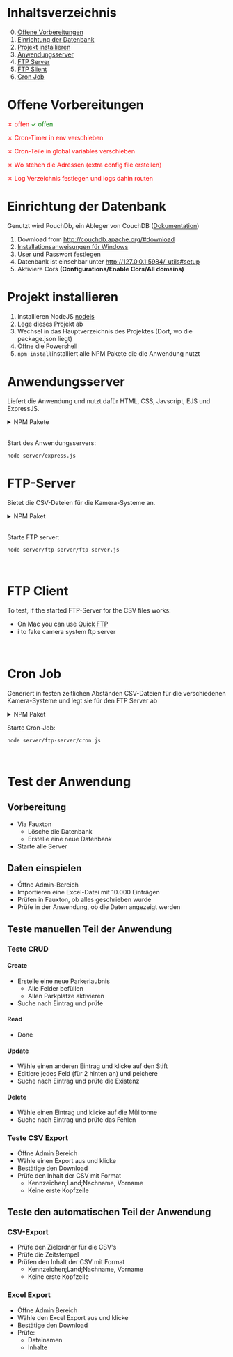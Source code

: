 # Inhaltsverzeichnis

0. [Offene Vorbereitungen](#Offene-Vorbereitungen)
1. [Einrichtung der Datenbank](#Einrichtung-der-Datenbank)
2. [Projekt installieren](#Projekt-Installieren)
3. [Anwendungsserver](#Anwendungsserver)
4. [FTP Server](#FTP-Server)
5. [FTP Slient](#FTP-Client)
6. [Cron Job](#Cron-Job)

# Offene Vorbereitungen

<span style="color:red">&cross; offen</span>
<span style="color:green">&check; offen</span>

<span style="color:red">&cross; Cron-Timer in env verschieben</span>

<span style="color:red">&cross; Cron-Teile in global variables verschieben</span>

<span style="color:red">&cross; Wo stehen die Adressen (extra config file erstellen)</span>

<span style="color:red">&cross; Log Verzeichnis festlegen und logs dahin routen</span>

# Einrichtung der Datenbank
Genutzt wird PouchDb, ein Ableger von CouchDB ([Dokumentation](https://docs.couchdb.org/en/stable/))

1. Download from http://couchdb.apache.org/#download
2. [Installationsanweisungen für Windows](https://docs.couchdb.org/en/stable/install/windows.html)
3. User und Passwort festlegen
4. Datenbank ist einsehbar unter http://127.0.0.1:5984/_utils#setup
5. Aktiviere Cors **(Configurations/Enable Cors/All domains)**

# Projekt installieren
1. Installieren NodeJS [nodejs](https://nodejs.org/en/)
2. Lege dieses Projekt ab
3. Wechsel in das Hauptverzeichnis des Projektes (Dort, wo die package.json liegt)
4. Öffne die Powershell
5. ```npm install```installiert alle NPM Pakete die die Anwendung nutzt

# Anwendungsserver
Liefert die Anwendung und nutzt dafür HTML, CSS, Javscript, EJS und ExpressJS.
<details>
  <summary>NPM Pakete</summary>

- **express** (Client-Server Kommunikation)
- **express-fileupload** (Upload vom Client zum Server)
- **ejs** (Auslieferung von html mit eingebettetem Javascript)
- **dotenv** (Setzen und Nutzung von Umgebungsvariablen)
- **dotenv-expand** (Umgebungsvariablen zusammensetzen)
- **date-fns** (Datumsformatierungen und Berechnungen)
- **pouchdb**(Verbindung mit der Datenbank aufbauen)**
- **pouchdb-find**(Mittels **find** gezielt in der DB suchen)**
- **xlsx**(für dem Import und Export von Esxcel-Dateien)**
</details>

<br>

Start des Anwendungsservers:
```
node server/express.js
```
# FTP-Server
Bietet die CSV-Dateien für die Kamera-Systeme an.

<details>
  <summary>NPM Paket</summary>

- **ftp-srv** (Ein FTP Server)

</details>

<br>

Starte FTP server:
``` node
node server/ftp-server/ftp-server.js
```

<br>

# FTP Client
To test, if the started FTP-Server for the CSV files works:
- On Mac you can use [Quick FTP](https://apps.apple.com/de/app/quickftp-server/id1451646819?mt=12)
- ℹ️ to fake camera system ftp server

<br>

# Cron Job
Generiert in festen zeitlichen Abständen CSV-Dateien für die verschiedenen Kamera-Systeme und legt sie für den FTP Server ab

<details>
  <summary>NPM Paket</summary>

- **cron** (Starte zeitlich getriggerten Job)

</details>

Starte Cron-Job:
```
node server/ftp-server/cron.js
```

<br>

# Test der Anwendung

## Vorbereitung

- Via Fauxton
    - Lösche die Datenbank
    - Erstelle eine neue Datenbank
- Starte alle Server

## Daten einspielen

- Öffne Admin-Bereich
- Importieren eine Excel-Datei mit 10.000 Einträgen
- Prüfen in Fauxton, ob alles geschrieben wurde
- Prüfe in der Anwendung, ob die Daten angezeigt werden
## Teste manuellen Teil der Anwendung
### Teste CRUD
#### Create
- Erstelle eine neue Parkerlaubnis
    - Alle Felder befüllen
    - Allen Parkplätze aktivieren
- Suche nach Eintrag und prüfe
#### Read
- Done
#### Update
- Wähle einen anderen Eintrag und klicke auf den Stift
- Editiere jedes Feld (für 2 hinten an) und peichere
- Suche nach Eintrag und prüfe die Existenz
#### Delete
- Wähle einen Eintrag und klicke auf die Mülltonne
- Suche nach Eintrag und prüfe das Fehlen
### Teste CSV Export
- Öffne Admin Bereich
- Wähle einen Export aus und klicke
- Bestätige den Download
- Prüfe den Inhalt der CSV mit Format
    - Kennzeichen;Land;Nachname, Vorname
    - Keine erste Kopfzeile
## Teste den automatischen Teil der Anwendung
### CSV-Export
- Prüfe den Zielordner für die CSV's
- Prüfe die Zeitstempel
- Prüfen den Inhalt der CSV mit Format
    - Kennzeichen;Land;Nachname, Vorname
    - Keine erste Kopfzeile
### Excel Export
- Öffne Admin Bereich
- Wähle den Excel Export aus und klicke
- Bestätige den Download
- Prüfe:
    - Dateinamen
    - Inhalte

<br>
